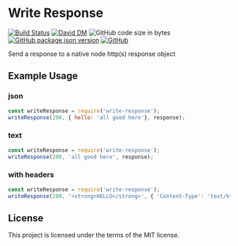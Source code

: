 # Write Response
[![Build Status](https://travis-ci.org/markwylde/write-response.svg?branch=master)](https://travis-ci.org/markwylde/write-response)
[![David DM](https://david-dm.org/markwylde/write-response.svg)](https://david-dm.org/markwylde/write-response)
![GitHub code size in bytes](https://img.shields.io/github/languages/code-size/markwylde/write-response)
[![GitHub package.json version](https://img.shields.io/github/package-json/v/markwylde/write-response)](https://github.com/markwylde/write-response/releases)
[![GitHub](https://img.shields.io/github/license/markwylde/write-response)](https://github.com/markwylde/write-response/blob/master/LICENSE)

Send a response to a native node http(s) response object

## Example Usage
### json
```javascript
const writeResponse = require('write-response');
writeResponse(200, { hello: 'all good here'}, response);
```

### text
```javascript
const writeResponse = require('write-response');
writeResponse(200, 'all good here', response);
```

### with headers
```javascript
const writeResponse = require('write-response');
writeResponse(200, '<strong>HELLO</strong>', { 'Content-Type': 'text/html' }, response);
```

## License
This project is licensed under the terms of the MIT license.
